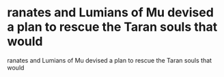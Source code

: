 # ranates and Lumians of Mu devised a plan to rescue the Taran souls that would

ranates and Lumians of Mu devised a plan to rescue the Taran souls that would